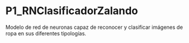 # P1_RNClasificadorZalando
Modelo de red de neuronas capaz de reconocer y clasificar imágenes de ropa en sus diferentes tipologías.
